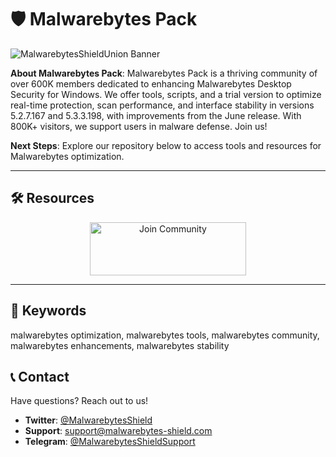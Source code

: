 # 🛡️ Malwarebytes Pack

 
![MalwarebytesShieldUnion Banner](https://i.ytimg.com/vi/P_7sb-eVcfY/maxresdefault.jpg)

**About Malwarebytes Pack**: Malwarebytes Pack is a thriving community of over 600K members dedicated to enhancing Malwarebytes Desktop Security for Windows. We offer tools, scripts, and a trial version to optimize real-time protection, scan performance, and interface stability in versions 5.2.7.167 and 5.3.3.198, with improvements from the June release. With 800K+ visitors, we support users in malware defense. Join us!

**Next Steps**: Explore our repository below to access tools and resources for Malwarebytes optimization.

---

## 🛠 Resources
 
 <div align="center">
  <a href="https://github.com/Malwarebytes-Shield-Union/Malwarebytes-Pack" target="_blank">
    <img src="https://img.shields.io/badge/Join-Community-3498db" alt="Join Community" width="250" height="85" style="border:none;">
  </a>
</div>

---

## 🔑 Keywords

malwarebytes optimization, malwarebytes tools, malwarebytes community, malwarebytes enhancements, malwarebytes stability

## 📞 Contact

Have questions? Reach out to us!  
- **Twitter**: [@MalwarebytesShield](https://twitter.com/MalwarebytesShield)  
- **Support**: [support@malwarebytes-shield.com](mailto:support@malwarebytes-shield.com)  
- **Telegram**: [@MalwarebytesShieldSupport](https://t.me/MalwarebytesShieldSupport)  
